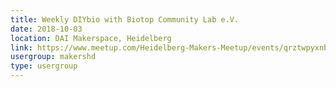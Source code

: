 ```yaml
---
title: Weekly DIYbio with Biotop Community Lab e.V.
date: 2018-10-03
location: DAI Makerspace, Heidelberg
link: https://www.meetup.com/Heidelberg-Makers-Meetup/events/qrztwpyxnbfb/
usergroup: makershd
type: usergroup
---
```

